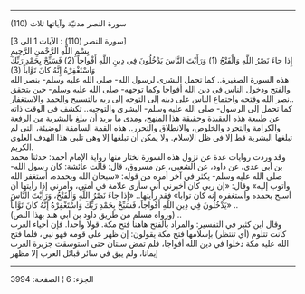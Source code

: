 ------------------------------------------------------------------------

(110) سورة النصر مدنيّة وآياتها ثلاث  
  
\[سورة النصر (110) : الآيات 1 الى 3\]  
بِسْمِ اللَّهِ الرَّحْمنِ الرَّحِيمِ  
إِذا جاءَ نَصْرُ اللَّهِ وَالْفَتْحُ (1) وَرَأَيْتَ النَّاسَ يَدْخُلُونَ فِي دِينِ اللَّهِ أَفْواجاً (2)
فَسَبِّحْ بِحَمْدِ رَبِّكَ وَاسْتَغْفِرْهُ إِنَّهُ كانَ تَوَّاباً (3)  
هذه السورة الصغيرة.. كما تحمل البشرى لرسول الله- صلى الله عليه وسلم-
بنصر الله والفتح ودخول الناس في دين الله أفواجا وكما توجهه- صلى الله
عليه وسلم- حين يتحقق نصر الله وفتحه واجتماع الناس على دينه إلى التوجه
إلى ربه بالتسبيح والحمد والاستغفار..  
كما تحمل إلى الرسول- صلى الله عليه وسلم- البشرى والتوجيه.. تكشف في الوقت
ذاته عن طبيعة هذه العقيدة وحقيقة هذا المنهج، ومدى ما يريد أن يبلغ
بالبشرية من الرفعة والكرامة والتجرد والخلوص، والانطلاق والتحرر.. هذه
القمة السامقة الوضيئة، التي لم تبلغها البشرية قط إلا في ظل الإسلام. ولا
يمكن أن تبلغها إلا وهي تلبي هذا الهدف العلوي الكريم.  
وقد وردت روايات عدة عن نزول هذه السورة نختار منها رواية الإمام أحمد:
حدثنا محمد بن أبي عدي، عن داود، عن الشعبي، عن مسروق، قال: قالت عائشة:
كان رسول الله- صلى الله عليه وسلم- يكثر في آخر أمره من قوله: «سبحان الله
وبحمده، أستغفر الله وأتوب إليه» وقال: «إن ربي كان أخبرني أني سأرى علامة
في أمتي، وأمرني إذا رأيتها أن أسبح بحمده وأستغفره إنه كان توابا» فقد
رأيتها.. «إِذا جاءَ نَصْرُ اللَّهِ وَالْفَتْحُ، وَرَأَيْتَ النَّاسَ يَدْخُلُونَ فِي دِينِ اللَّهِ
أَفْواجاً، فَسَبِّحْ بِحَمْدِ رَبِّكَ وَاسْتَغْفِرْهُ إِنَّهُ كانَ تَوَّاباً» ..  
(ورواه مسلم من طريق داود بن أبي هند بهذا النص) ..  
وقال ابن كثير في التفسير: والمراد بالفتح هاهنا فتح مكة. قولا واحدا. فإن
أحياء العرب كانت تتلوم (أي تنتظر) بإسلامها فتح مكة يقولون: إن ظهر على
قومه فهو نبي، فلما فتح الله عليه مكة دخلوا في دين الله أفواجا، فلم تمض
سنتان حتى استوسقت جزيرة العرب إيمانا، ولم يبق في سائر قبائل العرب إلا
مظهر

------------------------------------------------------------------------

الجزء: 6 ¦ الصفحة: 3994
